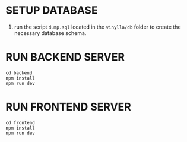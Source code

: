 # SETUP DATABASE
1. run the script `dump.sql` located in the `vinylla/db` folder to create the necessary database schema.

# RUN BACKEND SERVER
```
cd backend
npm install
npm run dev
```
# RUN FRONTEND SERVER
```
cd frontend
npm install
npm run dev
```
